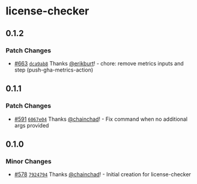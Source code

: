 # license-checker

## 0.1.2

### Patch Changes

- [#663](https://github.com/smartcontractkit/.github/pull/663)
  [`dca9ab8`](https://github.com/smartcontractkit/.github/commit/dca9ab89d734e82738b8aa52bd25d09b205ec6ee)
  Thanks [@erikburt](https://github.com/erikburt)! - chore: remove metrics
  inputs and step (push-gha-metrics-action)

## 0.1.1

### Patch Changes

- [#591](https://github.com/smartcontractkit/.github/pull/591)
  [`6067e04`](https://github.com/smartcontractkit/.github/commit/6067e04572dfe7b3eb29ba4c90210994ddbcb272)
  Thanks [@chainchad](https://github.com/chainchad)! - Fix command when no
  additional args provided

## 0.1.0

### Minor Changes

- [#578](https://github.com/smartcontractkit/.github/pull/578)
  [`7924794`](https://github.com/smartcontractkit/.github/commit/79247947429b04f257fcaad46e3f721be9297201)
  Thanks [@chainchad](https://github.com/chainchad)! - Initial creation for
  license-checker
